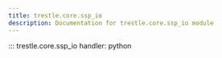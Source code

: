 ```yaml
---
title: trestle.core.ssp_io
description: Documentation for trestle.core.ssp_io module
---
```


::: trestle.core.ssp_io
handler: python
